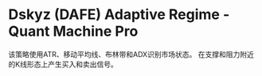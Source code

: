 # Dskyz (DAFE) Adaptive Regime - Quant Machine Pro

该策略使用ATR、移动平均线、布林带和ADX识别市场状态。
在支撑和阻力附近的K线形态上产生买入和卖出信号。
